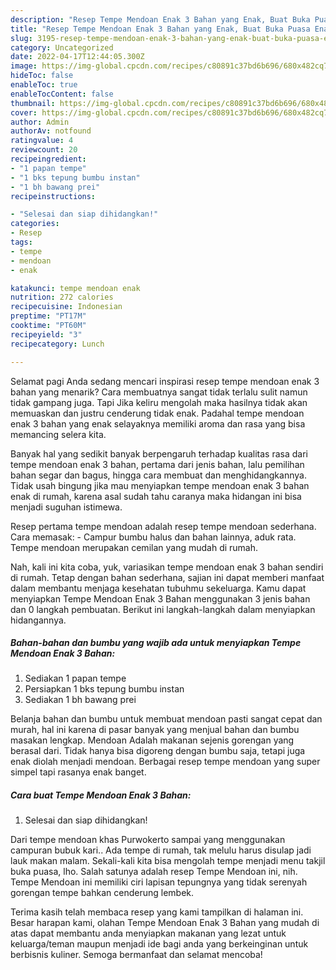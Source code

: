 ```yaml
---
description: "Resep Tempe Mendoan Enak 3 Bahan yang Enak, Buat Buka Puasa Enak"
title: "Resep Tempe Mendoan Enak 3 Bahan yang Enak, Buat Buka Puasa Enak"
slug: 3195-resep-tempe-mendoan-enak-3-bahan-yang-enak-buat-buka-puasa-enak
category: Uncategorized
date: 2022-04-17T12:44:05.300Z
image: https://img-global.cpcdn.com/recipes/c80891c37bd6b696/680x482cq70/tempe-mendoan-enak-3-bahan-foto-resep-utama.jpg
hideToc: false
enableToc: true
enableTocContent: false
thumbnail: https://img-global.cpcdn.com/recipes/c80891c37bd6b696/680x482cq70/tempe-mendoan-enak-3-bahan-foto-resep-utama.jpg
cover: https://img-global.cpcdn.com/recipes/c80891c37bd6b696/680x482cq70/tempe-mendoan-enak-3-bahan-foto-resep-utama.jpg
author: Admin
authorAv: notfound
ratingvalue: 4
reviewcount: 20
recipeingredient:
- "1 papan tempe"
- "1 bks tepung bumbu instan"
- "1 bh bawang prei"
recipeinstructions:

- "Selesai dan siap dihidangkan!"
categories:
- Resep
tags:
- tempe
- mendoan
- enak

katakunci: tempe mendoan enak 
nutrition: 272 calories
recipecuisine: Indonesian
preptime: "PT17M"
cooktime: "PT60M"
recipeyield: "3"
recipecategory: Lunch

---
```



Selamat pagi Anda sedang mencari inspirasi resep tempe mendoan enak 3 bahan yang menarik? Cara membuatnya sangat tidak terlalu sulit namun tidak gampang juga. Tapi Jika keliru mengolah maka hasilnya tidak akan memuaskan dan justru cenderung tidak enak. Padahal tempe mendoan enak 3 bahan yang enak selayaknya memiliki aroma dan rasa yang bisa memancing selera kita.


Banyak hal yang sedikit banyak berpengaruh terhadap kualitas rasa dari tempe mendoan enak 3 bahan, pertama dari jenis bahan, lalu pemilihan bahan segar dan bagus, hingga cara membuat dan menghidangkannya. Tidak usah bingung jika mau menyiapkan tempe mendoan enak 3 bahan enak di rumah, karena asal sudah tahu caranya maka hidangan ini bisa menjadi suguhan istimewa.

Resep pertama tempe mendoan adalah resep tempe mendoan sederhana. Cara memasak: - Campur bumbu halus dan bahan lainnya, aduk rata. Tempe mendoan merupakan cemilan yang mudah di rumah.


Nah, kali ini kita coba, yuk, variasikan tempe mendoan enak 3 bahan sendiri di rumah. Tetap dengan bahan sederhana, sajian ini dapat memberi manfaat dalam membantu menjaga kesehatan tubuhmu sekeluarga. Kamu dapat menyiapkan Tempe Mendoan Enak 3 Bahan menggunakan 3 jenis bahan dan 0 langkah pembuatan. Berikut ini langkah-langkah dalam menyiapkan hidangannya.

<!--inarticleads1-->

##### Bahan-bahan dan bumbu yang wajib ada untuk menyiapkan Tempe Mendoan Enak 3 Bahan:

1. Sediakan 1 papan tempe
1. Persiapkan 1 bks tepung bumbu instan
1. Sediakan 1 bh bawang prei


Belanja bahan dan bumbu untuk membuat mendoan pasti sangat cepat dan murah, hal ini karena di pasar banyak yang menjual bahan dan bumbu masakan lengkap. Mendoan Adalah makanan sejenis gorengan yang berasal dari. Tidak hanya bisa digoreng dengan bumbu saja, tetapi juga enak diolah menjadi mendoan. Berbagai resep tempe mendoan yang super simpel tapi rasanya enak banget. 

<!--inarticleads2-->

##### Cara buat Tempe Mendoan Enak 3 Bahan:


1. Selesai dan siap dihidangkan!

Dari tempe mendoan khas Purwokerto sampai yang menggunakan campuran bubuk kari.. Ada tempe di rumah, tak melulu harus disulap jadi lauk makan malam. Sekali-kali kita bisa mengolah tempe menjadi menu takjil buka puasa, lho. Salah satunya adalah resep Tempe Mendoan ini, nih. Tempe Mendoan ini memiliki ciri lapisan tepungnya yang tidak serenyah gorengan tempe bahkan cenderung lembek. 

Terima kasih telah membaca resep yang kami tampilkan di halaman ini. Besar harapan kami, olahan Tempe Mendoan Enak 3 Bahan yang mudah di atas dapat membantu anda menyiapkan makanan yang lezat untuk keluarga/teman maupun menjadi ide bagi anda yang berkeinginan untuk berbisnis kuliner. Semoga bermanfaat dan selamat mencoba!
